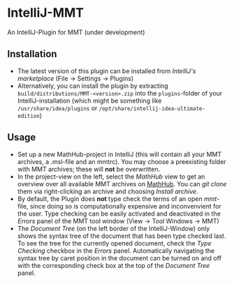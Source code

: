 # IntelliJ-MMT
An IntelliJ-Plugin for MMT (under development)

## Installation
- The latest version of this plugin can be installed from *IntelliJ's marketplace* (File -> Settings -> Plugins)
- Alternatively, you can install the plugin by extracting `build/distributions/MMT-<version>.zip` into the `plugins`-folder of your IntelliJ-installation (which might be something like `/usr/share/idea/plugins` or `/opt/share/intellij-idea-ultimate-edition`)

## Usage
- Set up a new MathHub-project in IntelliJ (this will contain all your MMT archives, a .msl-file and an mmtrc). You may choose a preexisting folder with MMT archives; these will **not** be overwritten.
- In the project-view on the left, select the *MathHub* view to get an overview over all available MMT archives on 
[MathHub](http://gl.mathhub.info). You can *git clone* them via right-clicking an archive and choosing *Install archive*.
- By default, the Plugin does **not** type check the terms of an open *mmt*-file, since doing so is computationally expensive and inconvenvient for the user. Type checking can be easily activated and deactivated in the *Errors* panel of the MMT tool window (View -> Tool Windows -> MMT)
- The *Document Tree* (on the left border of the IntelliJ-Window) only shows the syntax tree of the document that has been type checked last. To see the tree for the currently opened document, check the *Type Checking* checkbox in the *Errors* panel. Automatically navigating the syntax tree by caret position in the document can be turned on and off with the corresponding check box at the top of the *Document Tree* panel.
